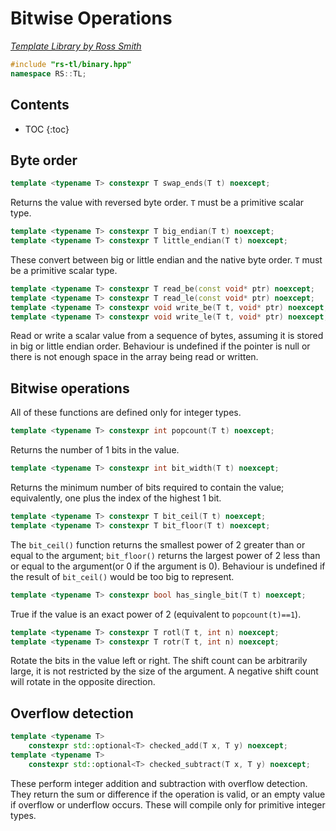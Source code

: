 # Bitwise Operations

_[Template Library by Ross Smith](index.html)_

```c++
#include "rs-tl/binary.hpp"
namespace RS::TL;
```

## Contents

* TOC
{:toc}

## Byte order

```c++
template <typename T> constexpr T swap_ends(T t) noexcept;
```

Returns the value with reversed byte order. `T` must be a primitive scalar
type.

```c++
template <typename T> constexpr T big_endian(T t) noexcept;
template <typename T> constexpr T little_endian(T t) noexcept;
```

These convert between big or little endian and the native byte order. `T` must
be a primitive scalar type.

```c++
template <typename T> constexpr T read_be(const void* ptr) noexcept;
template <typename T> constexpr T read_le(const void* ptr) noexcept;
template <typename T> constexpr void write_be(T t, void* ptr) noexcept;
template <typename T> constexpr void write_le(T t, void* ptr) noexcept;
```

Read or write a scalar value from a sequence of bytes, assuming it is stored
in big or little endian order. Behaviour is undefined if the pointer is null
or there is not enough space in the array being read or written.

## Bitwise operations

All of these functions are defined only for integer types.

```c++
template <typename T> constexpr int popcount(T t) noexcept;
```

Returns the number of 1 bits in the value.

```c++
template <typename T> constexpr int bit_width(T t) noexcept;
```

Returns the minimum number of bits required to contain the value;
equivalently, one plus the index of the highest 1 bit.

```c++
template <typename T> constexpr T bit_ceil(T t) noexcept;
template <typename T> constexpr T bit_floor(T t) noexcept;
```

The `bit_ceil()` function returns the smallest power of 2 greater than or
equal to the argument; `bit_floor()` returns the largest power of 2 less than
or equal to the argument(or 0 if the argument is 0). Behaviour is undefined
if the result of `bit_ceil()` would be too big to represent.

```c++
template <typename T> constexpr bool has_single_bit(T t) noexcept;
```

True if the value is an exact power of 2 (equivalent to `popcount(t)==1`).

```c++
template <typename T> constexpr T rotl(T t, int n) noexcept;
template <typename T> constexpr T rotr(T t, int n) noexcept;
```

Rotate the bits in the value left or right. The shift count can be arbitrarily
large, it is not restricted by the size of the argument. A negative shift
count will rotate in the opposite direction.

## Overflow detection

```c++
template <typename T>
    constexpr std::optional<T> checked_add(T x, T y) noexcept;
template <typename T>
    constexpr std::optional<T> checked_subtract(T x, T y) noexcept;
```

These perform integer addition and subtraction with overflow detection. They
return the sum or difference if the operation is valid, or an empty value if
overflow or underflow occurs. These will compile only for primitive integer
types.
